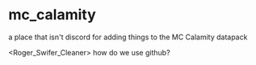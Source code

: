 # mc_calamity
a place that isn't discord for adding things to the MC Calamity datapack

<Roger_Swifer_Cleaner> how do we use github?
